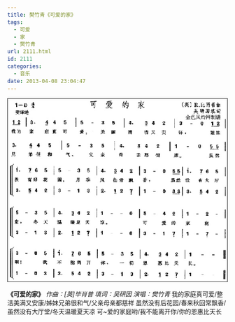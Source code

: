 ```yaml
---
title: 樊竹青《可爱的家》
tags:
  - 可爱
  - 家
  - 樊竹青
url: 2111.html
id: 2111
categories:
  - 音乐
date: 2013-04-08 23:04:47
---
```


![](/images/uploads/2013/04/樊竹青-可爱的家.jpg "樊竹青-可爱的家")

**《可爱的家》** _作曲：\[英\]毕肖普 填词：吴研因 演唱：樊竹青_ 我的家庭真可爱/整洁美满又安康/姊妹兄弟很和气/父亲母亲都慈祥 虽然没有后花园/春来秋回常飘香/虽然没有大厅堂/冬天温暖夏天凉 可~爱的家庭哟/我不能离开你/你的恩惠比天长